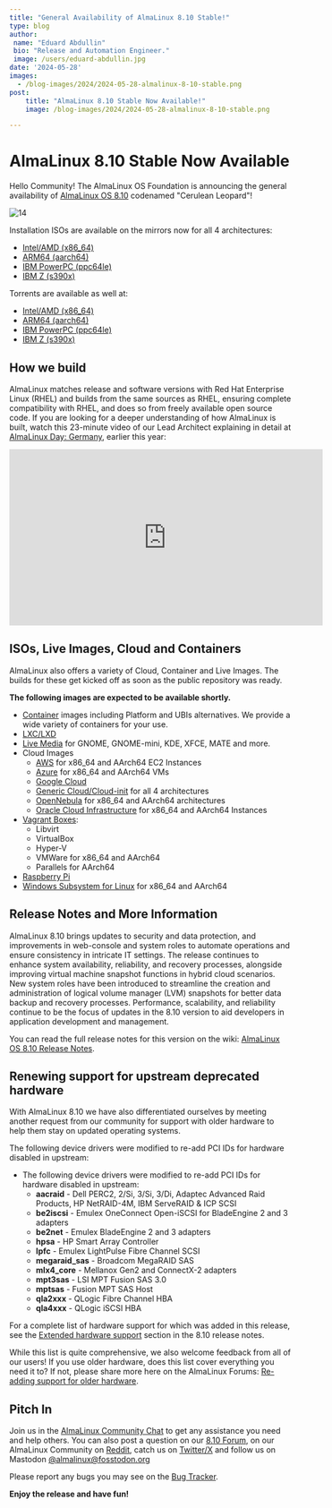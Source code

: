 ```yaml
---
title: "General Availability of AlmaLinux 8.10 Stable!"
type: blog
author:
 name: "Eduard Abdullin"
 bio: "Release and Automation Engineer."
 image: /users/eduard-abdullin.jpg
date: '2024-05-28'
images:
  - /blog-images/2024/2024-05-28-almalinux-8-10-stable.png
post:
    title: "AlmaLinux 8.10 Stable Now Available!"
    image: /blog-images/2024/2024-05-28-almalinux-8-10-stable.png

---
```


# AlmaLinux 8.10 Stable Now Available 

Hello Community! The AlmaLinux OS Foundation is announcing the general availability of [AlmaLinux OS 8.10](https://mirrors.almalinux.org/isos.html) codenamed "Cerulean Leopard"!

![14](https://hackmd.io/_uploads/B1ZxT6NXR.png)

Installation ISOs are available on the mirrors now for all 4 architectures:
* [Intel/AMD (x86_64)](https://mirrors.almalinux.org/isos/x86_64/8.10.html)
* [ARM64 (aarch64)](https://mirrors.almalinux.org/isos/aarch64/8.10.html)
* [IBM PowerPC (ppc64le)](https://mirrors.almalinux.org/isos/ppc64le/8.10.html)
* [IBM Z (s390x)](https://mirrors.almalinux.org/isos/s390x/8.10.html)

Torrents are available as well at:
* [Intel/AMD (x86_64)](https://repo.almalinux.org/almalinux/8.10/isos/x86_64/AlmaLinux-8.10-x86_64.torrent)
* [ARM64 (aarch64)](https://repo.almalinux.org/almalinux/8.10/isos/aarch64/AlmaLinux-8.10-aarch64.torrent)
* [IBM PowerPC (ppc64le)](https://repo.almalinux.org/almalinux/8.10/isos/ppc64le/AlmaLinux-8.10-ppc64le.torrent)
* [IBM Z (s390x)](https://repo.almalinux.org/almalinux/8.10/isos/s390x/AlmaLinux-8.10-s390x.torrent)

## How we build

AlmaLinux matches release and software versions with Red Hat Enterprise Linux (RHEL) and builds from the same sources as RHEL, ensuring complete compatibility with RHEL, and does so from freely available open source code. If you are looking for a deeper understanding of how AlmaLinux is built, watch this 23-minute video of our Lead Architect explaining in detail at [AlmaLinux Day: Germany](https://almalinux.org/almalinux-day-germany-2024/), earlier this year:

<iframe width="560" height="315" src="https://www.youtube.com/embed/aMvI5E9-LYI?si=8x_HvLo-aSIo5zpM" title="YouTube video player" frameborder="0" allow="accelerometer; autoplay; clipboard-write; encrypted-media; gyroscope; picture-in-picture; web-share" referrerpolicy="strict-origin-when-cross-origin" allowfullscreen></iframe>

## ISOs, Live Images, Cloud and Containers

AlmaLinux also offers a variety of Cloud, Container and Live Images. The builds for these get kicked off as soon as the public repository was ready. 

**The following images are expected to be available shortly.** 

* [Container](https://wiki.almalinux.org/containers/) images including Platform and UBIs alternatives. We provide a wide variety of containers for your use. 
* [LXC/LXD](https://images.linuxcontainers.org/images/almalinux/) 
* [Live Media](https://wiki.almalinux.org/LiveMedia.html) for GNOME, GNOME-mini, KDE, XFCE, MATE and more.
* Cloud Images 
    * [AWS](https://wiki.almalinux.org/cloud/AWS.html) for x86_64 and AArch64 EC2 Instances
    * [Azure](https://wiki.almalinux.org/cloud/Azure.html) for x86_64 and AArch64 VMs
    * [Google Cloud](https://wiki.almalinux.org/cloud/Google.html)
    * [Generic Cloud/Cloud-init](https://wiki.almalinux.org/cloud/Generic-cloud-on-local.html) for all 4 architectures
    * [OpenNebula](https://wiki.almalinux.org/cloud/OpenNebula.html) for x86_64 and AArch64 architectures
    * [Oracle Cloud Infrastructure](https://wiki.almalinux.org/cloud/OCI.html) for x86_64 and AArch64 Instances
* [Vagrant Boxes](https://app.vagrantup.com/almalinux):
    * Libvirt
    * VirtualBox
    * Hyper-V
    * VMWare for x86_64 and AArch64
    * Parallels for AArch64
* [Raspberry Pi](https://wiki.almalinux.org/documentation/raspberry-pi.html)
* [Windows Subsystem for Linux](https://wiki.almalinux.org/documentation/wsl.html) for x86_64 and AArch64

## Release Notes and More Information

AlmaLinux 8.10 brings updates to security and data protection, and improvements in web-console and system roles to automate operations and ensure consistency in intricate IT settings. The release continues to enhance system availability, reliability, and recovery processes, alongside improving virtual machine snapshot functions in hybrid cloud scenarios. New system roles have been introduced to streamline the creation and administration of logical volume manager (LVM) snapshots for better data backup and recovery processes. Performance, scalability, and reliability continue to be the focus of updates in the 8.10 version to aid developers in application development and management.

You can read the full release notes for this version on the wiki: [AlmaLinux OS 8.10 Release Notes](https://wiki.almalinux.org/release-notes/8.10.html).

## Renewing support for upstream deprecated hardware

With AlmaLinux 8.10 we have also differentiated ourselves by meeting another request from our community for support with older hardware to help them stay on updated operating systems.

The following device drivers were modified to re-add PCI IDs for hardware disabled in upstream:
* The following device drivers were modified to re-add PCI IDs for hardware disabled in upstream:
    * **aacraid** -  Dell PERC2, 2/Si, 3/Si, 3/Di, Adaptec Advanced Raid Products, HP NetRAID-4M, IBM ServeRAID & ICP SCSI 
    * **be2iscsi** - Emulex OneConnect Open-iSCSI for BladeEngine 2 and 3 adapters 
    * **be2net** - Emulex BladeEngine 2 and 3 adapters
    * **hpsa** - HP Smart Array Controller 
    * **lpfc** - Emulex LightPulse Fibre Channel SCSI 
    * **megaraid_sas** - Broadcom MegaRAID SAS 
    * **mlx4_core** - Mellanox Gen2 and ConnectX-2 adapters
    * **mpt3sas** - LSI MPT Fusion SAS 3.0 
    * **mptsas** - Fusion MPT SAS Host 
    * **qla2xxx** - QLogic Fibre Channel HBA 
    * **qla4xxx** - QLogic iSCSI HBA 

For a complete list of hardware support for which was added in this release, see the  [Extended hardware support](https://wiki.almalinux.org/release-notes/8.10.html#extended-hardware-support) section in the 8.10 release notes.
  
While this list is quite comprehensive, we also welcome feedback from all of our users! If you use older hardware, does this list cover everything you need it to? If not, please share more here on the AlmaLinux Forums: [Re-adding support for older hardware](https://forums.almalinux.org/t/re-adding-support-for-older-hardware/3851).

## Pitch In

Join us in the [AlmaLinux Community Chat](https://chat.almalinux.org) to get any assistance you need and help others. You can also post a question on our [8.10 Forum](https://forums.almalinux.org/c/devel/8-stable/36), on our AlmaLinux Community on [Reddit](https://reddit.com/r/almalinux), catch us on [Twitter/X](https://twitter.com/almalinux) and follow us on Mastodon [@almalinux@fosstodon.org](https://fosstodon.org/@almalinux)

Please report any bugs you may see on the [Bug Tracker](https://bugs.almalinux.org/). 

**Enjoy the release and have fun!**
